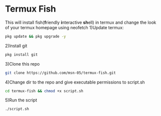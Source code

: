 # Termux Fish
This will install fish(<b>f</b>riendly <b>i</b>nteractive <b>sh</b>ell) in termux and change the look of your termux homepage using neofetch
1)Update termux:
```bash
pkg update && pkg upgrade -y
```
2)Install git
```bash
pkg install git
```
3)Clone this repo
```bash
git clone https://github.com/msn-05/termux-fish.git
```
4)Change dir to the repo and give executable permissions to script.sh
```bash
cd termux-fish && chmod +x script.sh
```
5)Run the script
```bash
./script.sh
```
